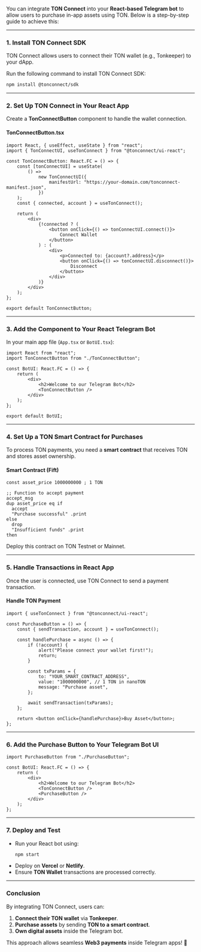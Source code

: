 You can integrate **TON Connect** into your **React-based Telegram bot** to allow users to purchase in-app assets using TON. Below is a step-by-step guide to achieve this:

---

### **1. Install TON Connect SDK**

TON Connect allows users to connect their TON wallet (e.g., Tonkeeper) to your dApp.

Run the following command to install TON Connect SDK:

```bash
npm install @tonconnect/sdk
```

---

### **2. Set Up TON Connect in Your React App**

Create a **TonConnectButton** component to handle the wallet connection.

#### **TonConnectButton.tsx**

```tsx
import React, { useEffect, useState } from "react";
import { TonConnectUI, useTonConnect } from "@tonconnect/ui-react";

const TonConnectButton: React.FC = () => {
    const [tonConnectUI] = useState(
        () =>
            new TonConnectUI({
                manifestUrl: "https://your-domain.com/tonconnect-manifest.json",
            })
    );
    const { connected, account } = useTonConnect();

    return (
        <div>
            {!connected ? (
                <button onClick={() => tonConnectUI.connect()}>
                    Connect Wallet
                </button>
            ) : (
                <div>
                    <p>Connected to: {account?.address}</p>
                    <button onClick={() => tonConnectUI.disconnect()}>
                        Disconnect
                    </button>
                </div>
            )}
        </div>
    );
};

export default TonConnectButton;
```

---

### **3. Add the Component to Your React Telegram Bot**

In your main app file (`App.tsx` or `BotUI.tsx`):

```tsx
import React from "react";
import TonConnectButton from "./TonConnectButton";

const BotUI: React.FC = () => {
    return (
        <div>
            <h2>Welcome to our Telegram Bot</h2>
            <TonConnectButton />
        </div>
    );
};

export default BotUI;
```

---

### **4. Set Up a TON Smart Contract for Purchases**

To process TON payments, you need a **smart contract** that receives TON and stores asset ownership.

#### **Smart Contract (Fift)**

```fift
const asset_price 1000000000 ; 1 TON

;; Function to accept payment
accept_msg
dup asset_price eq if
  accept
  "Purchase successful" .print
else
  drop
  "Insufficient funds" .print
then
```

Deploy this contract on TON Testnet or Mainnet.

---

### **5. Handle Transactions in React App**

Once the user is connected, use TON Connect to send a payment transaction.

#### **Handle TON Payment**

```tsx
import { useTonConnect } from "@tonconnect/ui-react";

const PurchaseButton = () => {
    const { sendTransaction, account } = useTonConnect();

    const handlePurchase = async () => {
        if (!account) {
            alert("Please connect your wallet first!");
            return;
        }

        const txParams = {
            to: "YOUR_SMART_CONTRACT_ADDRESS",
            value: "1000000000", // 1 TON in nanoTON
            message: "Purchase asset",
        };

        await sendTransaction(txParams);
    };

    return <button onClick={handlePurchase}>Buy Asset</button>;
};
```

---

### **6. Add the Purchase Button to Your Telegram Bot UI**

```tsx
import PurchaseButton from "./PurchaseButton";

const BotUI: React.FC = () => {
    return (
        <div>
            <h2>Welcome to our Telegram Bot</h2>
            <TonConnectButton />
            <PurchaseButton />
        </div>
    );
};
```

---

### **7. Deploy and Test**

-   Run your React bot using:
    ```bash
    npm start
    ```
-   Deploy on **Vercel** or **Netlify**.
-   Ensure **TON Wallet** transactions are processed correctly.

---

### **Conclusion**

By integrating TON Connect, users can:

1. **Connect their TON wallet** via **Tonkeeper**.
2. **Purchase assets** by sending **TON to a smart contract**.
3. **Own digital assets** inside the Telegram bot.

This approach allows seamless **Web3 payments** inside Telegram apps! 🚀

